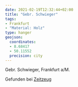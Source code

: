 ```yaml
---
date: 2021-02-19T12:32:44+02:00
title: "Gebr. Schwieger"
tags:
- Frankfurt
- "Material: Holz"
type: hanger
geojson:
  coordinates:
  - 8.68417
  - 50.11552
  precision: city
---
```

Gebr. Schwieger, Frankfurt a/M.

<div class="source">Gefunden bei <a href="http://www.zeitzeug.de/">Zeitzeug</a></div>
